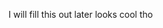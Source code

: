 I will fill this out later looks cool tho

<!---
Hunterhusker/Hunterhusker is a ✨ special ✨ repository because its `README.md` (this file) appears on your GitHub profile.
You can click the Preview link to take a look at your changes.
--->
